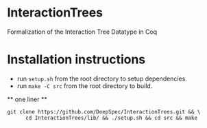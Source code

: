 # InteractionTrees
Formalization of the Interaction Tree Datatype in Coq


# Installation instructions

- run `setup.sh` from the root directory to setup dependencies.
- run `make -C src` from the root directory to build.

** one liner **
```
git clone https://github.com/DeepSpec/InteractionTrees.git && \
      cd InteractionTrees/lib/ && ./setup.sh && cd src && make
```
